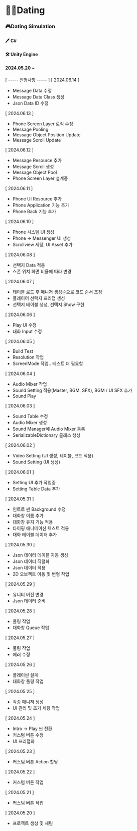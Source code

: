 # 🐱‍🏍Dating
### 🎮Dating Simulation

#### 🖊 C#

#### 🛠 Unity Engine

#### 2024.05.20 ~


[ ----- 진행사항 ----- ]
[ 2024.06.14 ]
- Message Data 수정  
- Message Data Class 생성  
- Json Data ID 수정

[ 2024.06.13 ]
- Phone Screen Layer 로직 수정  
- Message Pooling  
- Message Object Position Update  
- Message Scroll Update

[ 2024.06.12 ]
- Message Resource 추가  
- Message Scroll 생성  
- Message Object Pool  
- Phone Screen Layer 설계중

[ 2024.06.11 ]
- Phone UI Resource 추가  
- Phone Application 기능 추가  
- Phone Back 기능 추가

[ 2024.06.10 ]
- Phone 시스템 UI 생성  
- Phone -> Messenger UI 생성  
- Scrollview 세팅, UI Asset 추가

[ 2024.06.08 ]
- 선택지 Data 적용  
- 스폰 위치 화면 비율에 따라 변경

[ 2024.06.07 ]
- 테이블 로드 후 매니저 생성순으로 코드 순서 조정  
- 플레이어 선택지 프리팹 생성  
- 선택지 테이블 생성, 선택지 Show 구현

[ 2024.06.06 ]
- Play UI 수정  
- 대화 Input 수정

[ 2024.06.05 ]
-  Build Test  
- Resolution 작업  
- ScreenMode 작업..  테스트 더 필요함

[ 2024.06.04 ]
- Audio Mixer 작업  
- Sound Setting 적용(Master, BGM, SFX), BGM / UI SFX 추가  
- Sound Play

[ 2024.06.03 ]
- Sound Table 수정  
- Audio Mixer 생성  
- Sound Manager에 Audio Mixer 등록  
- SerializableDictionary 클래스 생성

[ 2024.06.02 ]
- Video Setting (UI 생성, 테이블, 코드 적용)  
- Sound Setting (UI 생성)

[ 2024.06.01 ]
- Setting UI 추가 작업중  
- Setting Table Data 추가

[ 2024.05.31 ]
- 인트로 씬 Background 수정  
- 대화창 이름 추가  
- 대화창 유지 기능 적용  
- 타이핑 애니메이션 텍스트 적용  
- 대화 테이블 데이터 추가

[ 2024.05.30 ]
- Json 데이터 테이블 자동 생성  
- Json 데이터 직렬화  
- Json 데이터 적용  
- 2D 오브젝트 이동 및 변형 작업

[ 2024.05.29 ]
- 유니티 버전 변경  
- Json 데이터 준비

[ 2024.05.28 ]
- 풀링 작업  
- 대화창 Queue 작업

[ 2024.05.27 ]
- 풀링 작업  
- 에러 수정

[ 2024.05.26 ]
- 플레이씬 설계  
- 대화창 풀링 작업

[ 2024.05.25 ]
- 각종 매니저 생성  
- UI 관리 및 초기 세팅 작업

[ 2024.05.24 ]
- Intro -> Play 씬 전환  
- 커스텀 버튼 수정  
- UI 프리팹화

[ 2024.05.23 ]
- 커스텀 버튼 Action 할당

[ 2024.05.22 ]
- 커스텀 버튼 작업

[ 2024.05.21 ]
- 커스텀 버튼 작업

[ 2024.05.20 ]
- 프로젝트 생성 및 세팅  